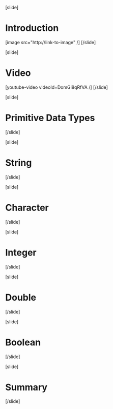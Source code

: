 [slide]
# Introduction
[image src="http://link-to-image" /]
[/slide]

[slide]
# Video
[youtube-video videoId=DomGl8qRfVA /]
[/slide]

[slide]
# Primitive Data Types
[/slide]

[slide]
# String
[/slide]

[slide]
# Character
[/slide]

[slide]
# Integer
[/slide]

[slide]
# Double
[/slide]

[slide]
# Boolean
[/slide]

[slide]
# Summary
[/slide]